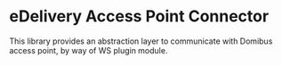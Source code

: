 # eDelivery Access Point Connector

This library provides an abstraction layer to communicate with Domibus access point, by way of WS plugin module. 